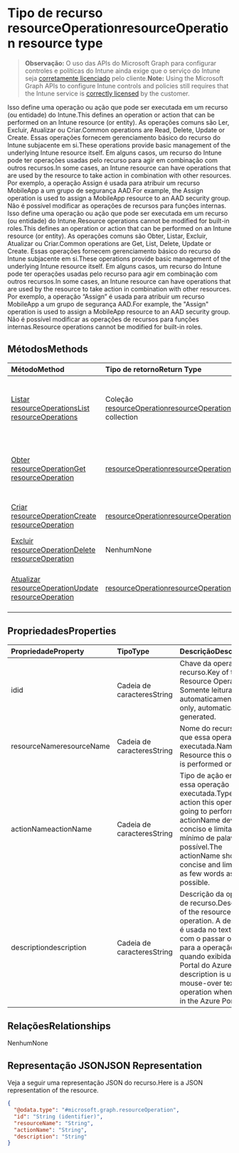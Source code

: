 # <a name="resourceoperation-resource-type"></a><span data-ttu-id="7eca0-101">Tipo de recurso resourceOperation</span><span class="sxs-lookup"><span data-stu-id="7eca0-101">resourceOperation resource type</span></span>

> <span data-ttu-id="7eca0-102">**Observação:** O uso das APIs do Microsoft Graph para configurar controles e políticas do Intune ainda exige que o serviço do Intune seja [corretamente licenciado](https://go.microsoft.com/fwlink/?linkid=839381) pelo cliente.</span><span class="sxs-lookup"><span data-stu-id="7eca0-102">**Note:** Using the Microsoft Graph APIs to configure Intune controls and policies still requires that the Intune service is [correctly licensed](https://go.microsoft.com/fwlink/?linkid=839381) by the customer.</span></span>

<span data-ttu-id="7eca0-103">Isso define uma operação ou ação que pode ser executada em um recurso (ou entidade) do Intune.</span><span class="sxs-lookup"><span data-stu-id="7eca0-103">This defines an operation or action that can be performed on an Intune resource (or entity).</span></span>  <span data-ttu-id="7eca0-104">As operações comuns são Ler, Excluir, Atualizar ou Criar.</span><span class="sxs-lookup"><span data-stu-id="7eca0-104">Common operations are Read, Delete, Update or Create.</span></span>  <span data-ttu-id="7eca0-105">Essas operações fornecem gerenciamento básico do recurso do Intune subjacente em si.</span><span class="sxs-lookup"><span data-stu-id="7eca0-105">These operations provide basic management of the underlying Intune resource itself.</span></span>  <span data-ttu-id="7eca0-106">Em alguns casos, um recurso do Intune pode ter operações usadas pelo recurso para agir em combinação com outros recursos.</span><span class="sxs-lookup"><span data-stu-id="7eca0-106">In some cases, an Intune resource can have operations that are used by the resource to take action in combination with other resources.</span></span>  <span data-ttu-id="7eca0-107">Por exemplo, a operação Assign é usada para atribuir um recurso MobileApp a um grupo de segurança AAD.</span><span class="sxs-lookup"><span data-stu-id="7eca0-107">For example, the Assign operation is used to assign a MobileApp resource to an AAD security group.</span></span>  <span data-ttu-id="7eca0-108">Não é possível modificar as operações de recursos para funções internas. Isso define uma operação ou ação que pode ser executada em um recurso (ou entidade) do Intune.</span><span class="sxs-lookup"><span data-stu-id="7eca0-108">Resource operations cannot be modified for built-in roles.This defines an operation or action that can be performed on an Intune resource (or entity).</span></span>  <span data-ttu-id="7eca0-109">As operações comuns são Obter, Listar, Excluir, Atualizar ou Criar.</span><span class="sxs-lookup"><span data-stu-id="7eca0-109">Common operations are Get, List, Delete, Update or Create.</span></span>  <span data-ttu-id="7eca0-110">Essas operações fornecem gerenciamento básico do recurso do Intune subjacente em si.</span><span class="sxs-lookup"><span data-stu-id="7eca0-110">These operations provide basic management of the underlying Intune resource itself.</span></span>  <span data-ttu-id="7eca0-111">Em alguns casos, um recurso do Intune pode ter operações usadas pelo recurso para agir em combinação com outros recursos.</span><span class="sxs-lookup"><span data-stu-id="7eca0-111">In some cases, an Intune resource can have operations that are used by the resource to take action in combination with other resources.</span></span>  <span data-ttu-id="7eca0-112">Por exemplo, a operação “Assign” é usada para atribuir um recurso MobileApp a um grupo de segurança AAD.</span><span class="sxs-lookup"><span data-stu-id="7eca0-112">For example, the "Assign" operation is used to assign a MobileApp resource to an AAD security group.</span></span>  <span data-ttu-id="7eca0-113">Não é possível modificar as operações de recursos para funções internas.</span><span class="sxs-lookup"><span data-stu-id="7eca0-113">Resource operations cannot be modified for built-in roles.</span></span>
## <a name="methods"></a><span data-ttu-id="7eca0-114">Métodos</span><span class="sxs-lookup"><span data-stu-id="7eca0-114">Methods</span></span>
|<span data-ttu-id="7eca0-115">Método</span><span class="sxs-lookup"><span data-stu-id="7eca0-115">Method</span></span>|<span data-ttu-id="7eca0-116">Tipo de retorno</span><span class="sxs-lookup"><span data-stu-id="7eca0-116">Return Type</span></span>|<span data-ttu-id="7eca0-117">Descrição</span><span class="sxs-lookup"><span data-stu-id="7eca0-117">Description</span></span>|
|:---|:---|:---|
|[<span data-ttu-id="7eca0-118">Listar resourceOperations</span><span class="sxs-lookup"><span data-stu-id="7eca0-118">List resourceOperations</span></span>](../api/intune_rbac_resourceoperation_list.md)|<span data-ttu-id="7eca0-119">Coleção [resourceOperation](../resources/intune_rbac_resourceoperation.md)</span><span class="sxs-lookup"><span data-stu-id="7eca0-119">[resourceOperation](../resources/intune_rbac_resourceoperation.md) collection</span></span>|<span data-ttu-id="7eca0-120">Listar propriedades e relações dos objetos [resourceOperation](../resources/intune_rbac_resourceoperation.md).</span><span class="sxs-lookup"><span data-stu-id="7eca0-120">List properties and relationships of the [resourceOperation](../resources/intune_rbac_resourceoperation.md) objects.</span></span>|
|[<span data-ttu-id="7eca0-121">Obter resourceOperation</span><span class="sxs-lookup"><span data-stu-id="7eca0-121">Get resourceOperation</span></span>](../api/intune_rbac_resourceoperation_get.md)|[<span data-ttu-id="7eca0-122">resourceOperation</span><span class="sxs-lookup"><span data-stu-id="7eca0-122">resourceOperation</span></span>](../resources/intune_rbac_resourceoperation.md)|<span data-ttu-id="7eca0-123">Ler propriedades e relações do objeto [resourceOperation](../resources/intune_rbac_resourceoperation.md).</span><span class="sxs-lookup"><span data-stu-id="7eca0-123">Read properties and relationships of the [resourceOperation](../resources/intune_rbac_resourceoperation.md) object.</span></span>|
|[<span data-ttu-id="7eca0-124">Criar resourceOperation</span><span class="sxs-lookup"><span data-stu-id="7eca0-124">Create resourceOperation</span></span>](../api/intune_rbac_resourceoperation_create.md)|[<span data-ttu-id="7eca0-125">resourceOperation</span><span class="sxs-lookup"><span data-stu-id="7eca0-125">resourceOperation</span></span>](../resources/intune_rbac_resourceoperation.md)|<span data-ttu-id="7eca0-126">Criar um novo objeto [resourceOperation](../resources/intune_rbac_resourceoperation.md).</span><span class="sxs-lookup"><span data-stu-id="7eca0-126">Create a new [resourceOperation](../resources/intune_rbac_resourceoperation.md) object.</span></span>|
|[<span data-ttu-id="7eca0-127">Excluir resourceOperation</span><span class="sxs-lookup"><span data-stu-id="7eca0-127">Delete resourceOperation</span></span>](../api/intune_rbac_resourceoperation_delete.md)|<span data-ttu-id="7eca0-128">Nenhum</span><span class="sxs-lookup"><span data-stu-id="7eca0-128">None</span></span>|<span data-ttu-id="7eca0-129">Excluir um [resourceOperation](../resources/intune_rbac_resourceoperation.md)</span><span class="sxs-lookup"><span data-stu-id="7eca0-129">Deletes a [resourceOperation](../resources/intune_rbac_resourceoperation.md).</span></span>|
|[<span data-ttu-id="7eca0-130">Atualizar resourceOperation</span><span class="sxs-lookup"><span data-stu-id="7eca0-130">Update resourceOperation</span></span>](../api/intune_rbac_resourceoperation_update.md)|[<span data-ttu-id="7eca0-131">resourceOperation</span><span class="sxs-lookup"><span data-stu-id="7eca0-131">resourceOperation</span></span>](../resources/intune_rbac_resourceoperation.md)|<span data-ttu-id="7eca0-132">Atualizar as propriedades de um objeto [resourceOperation](../resources/intune_rbac_resourceoperation.md).</span><span class="sxs-lookup"><span data-stu-id="7eca0-132">Update the properties of a [resourceOperation](../resources/intune_rbac_resourceoperation.md) object.</span></span>|

## <a name="properties"></a><span data-ttu-id="7eca0-133">Propriedades</span><span class="sxs-lookup"><span data-stu-id="7eca0-133">Properties</span></span>
|<span data-ttu-id="7eca0-134">Propriedade</span><span class="sxs-lookup"><span data-stu-id="7eca0-134">Property</span></span>|<span data-ttu-id="7eca0-135">Tipo</span><span class="sxs-lookup"><span data-stu-id="7eca0-135">Type</span></span>|<span data-ttu-id="7eca0-136">Descrição</span><span class="sxs-lookup"><span data-stu-id="7eca0-136">Description</span></span>|
|:---|:---|:---|
|<span data-ttu-id="7eca0-137">id</span><span class="sxs-lookup"><span data-stu-id="7eca0-137">id</span></span>|<span data-ttu-id="7eca0-138">Cadeia de caracteres</span><span class="sxs-lookup"><span data-stu-id="7eca0-138">String</span></span>|<span data-ttu-id="7eca0-139">Chave da operação de recurso.</span><span class="sxs-lookup"><span data-stu-id="7eca0-139">Key of the Resource Operation.</span></span> <span data-ttu-id="7eca0-140">Somente leitura, gerada automaticamente.</span><span class="sxs-lookup"><span data-stu-id="7eca0-140">Read-only, automatically generated.</span></span>|
|<span data-ttu-id="7eca0-141">resourceName</span><span class="sxs-lookup"><span data-stu-id="7eca0-141">resourceName</span></span>|<span data-ttu-id="7eca0-142">Cadeia de caracteres</span><span class="sxs-lookup"><span data-stu-id="7eca0-142">String</span></span>|<span data-ttu-id="7eca0-143">Nome do recurso em que essa operação é executada.</span><span class="sxs-lookup"><span data-stu-id="7eca0-143">Name of the Resource this operation is performed on.</span></span>|
|<span data-ttu-id="7eca0-144">actionName</span><span class="sxs-lookup"><span data-stu-id="7eca0-144">actionName</span></span>|<span data-ttu-id="7eca0-145">Cadeia de caracteres</span><span class="sxs-lookup"><span data-stu-id="7eca0-145">String</span></span>|<span data-ttu-id="7eca0-146">Tipo de ação em que essa operação será executada.</span><span class="sxs-lookup"><span data-stu-id="7eca0-146">Type of action this operation is going to perform.</span></span> <span data-ttu-id="7eca0-147">O actionName deve ser conciso e limitado ao mínimo de palavras possível.</span><span class="sxs-lookup"><span data-stu-id="7eca0-147">The actionName should be concise and limited to as few words as possible.</span></span>|
|<span data-ttu-id="7eca0-148">description</span><span class="sxs-lookup"><span data-stu-id="7eca0-148">description</span></span>|<span data-ttu-id="7eca0-149">Cadeia de caracteres</span><span class="sxs-lookup"><span data-stu-id="7eca0-149">String</span></span>|<span data-ttu-id="7eca0-150">Descrição da operação de recurso.</span><span class="sxs-lookup"><span data-stu-id="7eca0-150">Description of the resource operation.</span></span> <span data-ttu-id="7eca0-151">A descrição é usada no texto exibido com o passar o mouse para a operação quando exibida no Portal do Azure.</span><span class="sxs-lookup"><span data-stu-id="7eca0-151">The description is used in mouse-over text for the operation when shown in the Azure Portal.</span></span>|

## <a name="relationships"></a><span data-ttu-id="7eca0-152">Relações</span><span class="sxs-lookup"><span data-stu-id="7eca0-152">Relationships</span></span>
<span data-ttu-id="7eca0-153">Nenhum</span><span class="sxs-lookup"><span data-stu-id="7eca0-153">None</span></span>
## <a name="json-representation"></a><span data-ttu-id="7eca0-154">Representação JSON</span><span class="sxs-lookup"><span data-stu-id="7eca0-154">JSON Representation</span></span>
<span data-ttu-id="7eca0-155">Veja a seguir uma representação JSON do recurso.</span><span class="sxs-lookup"><span data-stu-id="7eca0-155">Here is a JSON representation of the resource.</span></span>
<!--{
  "blockType": "resource",
  "baseType": "microsoft.graph.entity",
  "keyProperty": "id",
  "@odata.type": "microsoft.graph.resourceOperation"
}-->
``` json
{
  "@odata.type": "#microsoft.graph.resourceOperation",
  "id": "String (identifier)",
  "resourceName": "String",
  "actionName": "String",
  "description": "String"
}
```








